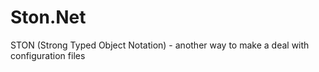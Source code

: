 # Ston.Net
STON (Strong Typed Object Notation) - another way to make a deal with configuration files
